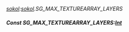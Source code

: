 _[sokol](../../modules/sokol/sokol-module.md):[sokol](../../modules/sokol/sokol-module.md).SG\_MAX\_TEXTUREARRAY\_LAYERS_
##### Const SG\_MAX\_TEXTUREARRAY\_LAYERS:[Int](../../modules/wonkey/wonkey-types-int.md)
